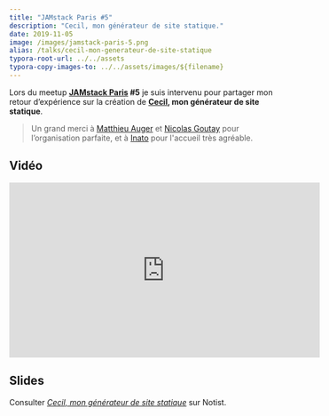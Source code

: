 ```yaml
---
title: "JAMstack Paris #5"
description: "Cecil, mon générateur de site statique."
date: 2019-11-05
image: /images/jamstack-paris-5.png
alias: /talks/cecil-mon-generateur-de-site-statique
typora-root-url: ../../assets
typora-copy-images-to: ../../assets/images/${filename}
---
```


Lors du meetup **[JAMstack Paris](https://jamstack.paris) #5** je suis intervenu pour partager mon retour d’expérience sur la création de **[Cecil](https://cecil.app), mon générateur de site statique**.

<!--break-->

> Un grand merci à [Matthieu Auger](https://twitter.com/matthieuauger) et [Nicolas Goutay](https://twitter.com/phacks) pour l’organisation parfaite, et à [Inato](https://twitter.com/inatohealth) pour l'accueil très agréable.

## Vidéo

<div class="video-wrapper">
    <iframe width="560" height="315" src="https://www.youtube.com/embed/FTpBS7g7YnI" frameborder="0" allow="accelerometer; autoplay; encrypted-media; gyroscope; picture-in-picture" allowfullscreen></iframe>
</div>

## Slides

<p data-notist="aligny/a0sRr4">Consulter <a href="https://noti.st/aligny/a0sRr4"><em>Cecil, mon générateur de site statique</em></a> sur Notist.</p>
<script async src="https://on.notist.cloud/embed/002.js"></script>

